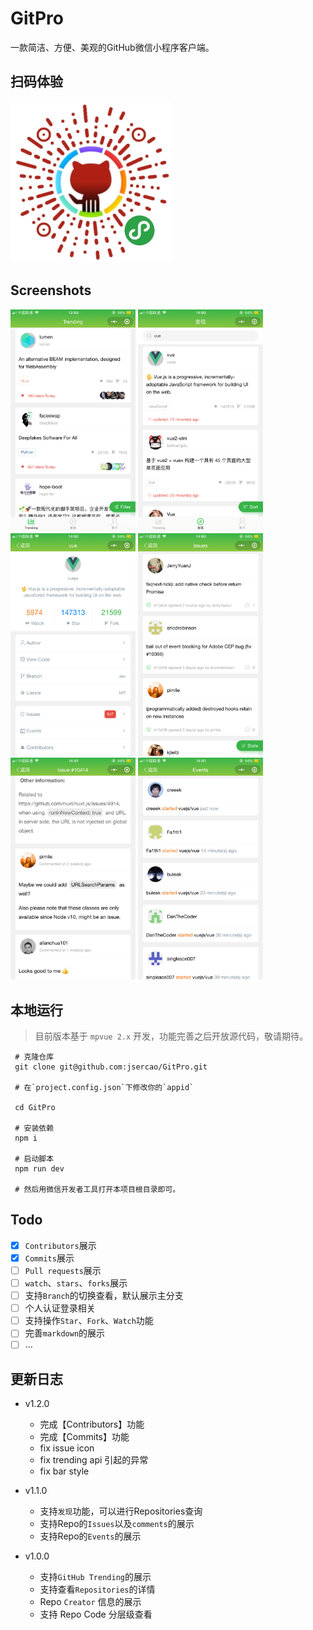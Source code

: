 # GitPro

一款简洁、方便、美观的GitHub微信小程序客户端。

## 扫码体验

![](./screenshots/qcode.jpg)

## Screenshots

<div>
    <img src="./screenshots/img1.png" width="200"/>
    <img src="./screenshots/img2.png" width="200"/>
    <img src="./screenshots/img3.png" width="200"/>
    <img src="./screenshots/img5.png" width="200"/>
    <img src="./screenshots/img6.png" width="200"/>
    <img src="./screenshots/img7.png" width="200"/>
</div>

## 本地运行

> 目前版本基于 `mpvue 2.x` 开发，功能完善之后开放源代码，敬请期待。

```
 # 克隆仓库
 git clone git@github.com:jsercao/GitPro.git

 # 在`project.config.json`下修改你的`appid`

 cd GitPro

 # 安装依赖
 npm i

 # 启动脚本
 npm run dev

 # 然后用微信开发者工具打开本项目根目录即可。
```

## Todo

- [x] `Contributors`展示
- [x] `Commits`展示
- [ ] `Pull requests`展示
- [ ] `watch`、`stars`、`forks`展示
- [ ] 支持`Branch`的切换查看，默认展示主分支
- [ ] 个人认证登录相关
- [ ] 支持操作`Star`、`Fork`、`Watch`功能
- [ ] 完善`markdown`的展示
- [ ] ...

## 更新日志

- v1.2.0
  - 完成【Contributors】功能
  - 完成【Commits】功能
  - fix issue icon
  - fix trending api 引起的异常
  - fix bar style

- v1.1.0
  - 支持`发现`功能，可以进行Repositories查询
  - 支持Repo的`Issues`以及`comments`的展示
  - 支持Repo的`Events`的展示

- v1.0.0
  - 支持`GitHub Trending`的展示
  - 支持查看`Repositories`的详情
  - Repo `Creator` 信息的展示
  - 支持 Repo Code 分层级查看